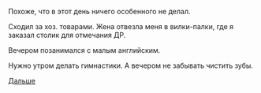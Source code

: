 Похоже, что в этот день ничего особенного не делал.

Сходил за хоз. товарами. Жена отвезла меня в вилки-палки, где я заказал столик для отмечания ДР.

Вечером позанимался с малым английским.

Нужно утром делать гимнастики. А вечером не забывать чистить зубы.

[Дальше](2018.10.01.md)